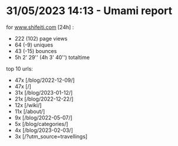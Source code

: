 # 31/05/2023 14:13 - Umami report
for www.shifeiti.com [24h] :

 - 222 (102) page views
 - 64 (-9) uniques
 - 43 (-15) bounces
 - 5h 2' 29'' (4h 3' 40'') totaltime


top 10 urls:
 - 47x [/blog/2022-12-09/]
 - 47x [/]
 - 31x [/blog/2023-01-12/]
 - 21x [/blog/2022-12-22/]
 - 12x [/wiki/]
 - 11x [/about/]
 - 9x [/blog/2022-05-07/]
 - 5x [/blog/categories/]
 - 4x [/blog/2023-02-03/]
 - 3x [/?utm_source=travellings]


